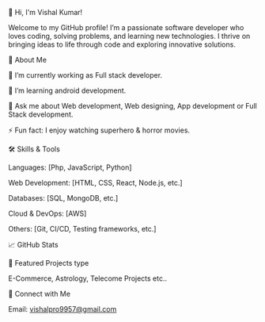 👋 Hi, I'm Vishal Kumar!

Welcome to my GitHub profile! I’m a passionate software developer who loves coding, solving problems, and learning new technologies. I thrive on bringing ideas to life through code and exploring innovative solutions.

🚀 About Me

🔭 I’m currently working as Full stack developer.

🌱 I’m learning android development.

💬 Ask me about Web development, Web designing, App development or Full Stack development.

⚡ Fun fact: I enjoy watching superhero & horror movies.

🛠️ Skills & Tools

Languages: [Php, JavaScript, Python]

Web Development: [HTML, CSS, React, Node.js, etc.]

Databases: [SQL, MongoDB, etc.]

Cloud & DevOps: [AWS]

Others: [Git, CI/CD, Testing frameworks, etc.]

📈 GitHub Stats

💼 Featured Projects type

E-Commerce, Astrology, Telecome Projects etc..

🤝 Connect with Me

Email: vishalpro9957@gmail.com
